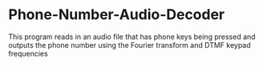 # Phone-Number-Audio-Decoder
This program reads in an audio file that has phone keys being pressed and outputs the phone number using the Fourier transform and DTMF keypad frequencies  

